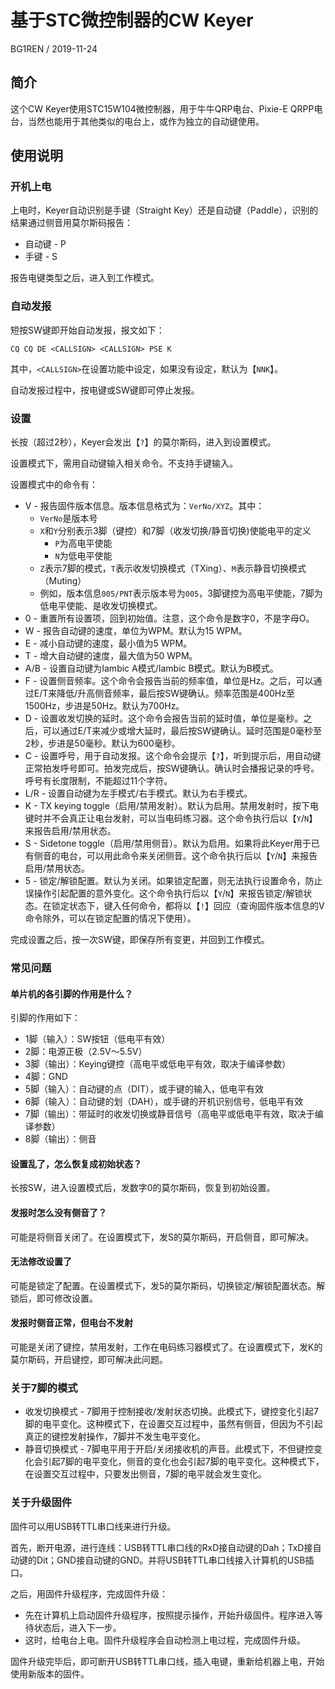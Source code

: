 # 基于STC微控制器的CW Keyer

BG1REN / 2019-11-24

## 简介

这个CW Keyer使用STC15W104微控制器，用于牛牛QRP电台、Pixie-E QRPP电台，当然也能用于其他类似的电台上，或作为独立的自动键使用。

## 使用说明

### 开机上电

上电时，Keyer自动识别是手键（Straight Key）还是自动键（Paddle），识别的结果通过侧音用莫尔斯码报告：

* 自动键 - P
* 手键 - S

报告电键类型之后，进入到工作模式。

### 自动发报

短按SW键即开始自动发报，报文如下：

```
CQ CQ DE <CALLSIGN> <CALLSIGN> PSE K
```

其中，``<CALLSIGN>``在设置功能中设定，如果没有设定，默认为【``NNK``】。

自动发报过程中，按电键或SW键即可停止发报。

### 设置

长按（超过2秒），Keyer会发出【``?``】的莫尔斯码，进入到设置模式。

设置模式下，需用自动键输入相关命令。不支持手键输入。

设置模式中的命令有：

* V - 报告固件版本信息。版本信息格式为：``VerNo/XYZ``。其中：
  * ``VerNo``是版本号
  * ``X``和``Y``分别表示3脚（键控）和7脚（收发切换/静音切换)使能电平的定义
    * ``P``为高电平使能
    * ``N``为低电平使能
  * ``Z``表示7脚的模式，``T``表示收发切换模式（TXing）、``M``表示静音切换模式（Muting）
  * 例如，版本信息``005/PNT``表示版本号为``005``，3脚键控为高电平使能，7脚为低电平使能、是收发切换模式。
* 0 - 重置所有设置项，回到初始值。注意，这个命令是数字0，不是字母O。
* W - 报告自动键的速度，单位为WPM。默认为15 WPM。
* E - 减小自动键的速度，最小值为5 WPM。
* T - 增大自动键的速度，最大值为50 WPM。
* A/B - 设置自动键为Iambic A模式/Iambic B模式。默认为B模式。
* F - 设置侧音频率。这个命令会报告当前的频率值，单位是Hz。之后，可以通过E/T来降低/升高侧音频率，最后按SW键确认。频率范围是400Hz至1500Hz，步进是50Hz。默认为700Hz。
* D - 设置收发切换的延时。这个命令会报告当前的延时值，单位是毫秒。之后，可以通过E/T来减少或增大延时，最后按SW键确认。延时范围是0毫秒至2秒，步进是50毫秒。默认为600毫秒。
* C - 设置呼号，用于自动发报。这个命令会提示【``?``】，听到提示后，用自动键正常拍发呼号即可。拍发完成后，按SW键确认。确认时会播报记录的呼号。呼号有长度限制，不能超过11个字符。
* L/R - 设置自动键为左手模式/右手模式。默认为右手模式。
* K - TX keying toggle（启用/禁用发射）。默认为启用。禁用发射时，按下电键时并不会真正让电台发射，可以当电码练习器。这个命令执行后以【``Y``/``N``】来报告启用/禁用状态。
* S - Sidetone toggle（启用/禁用侧音）。默认为启用。如果将此Keyer用于已有侧音的电台，可以用此命令来关闭侧音。这个命令执行后以【``Y``/``N``】来报告启用/禁用状态。
* 5 - 锁定/解锁配置。默认为关闭。如果锁定配置，则无法执行设置命令，防止误操作引起配置的意外变化。这个命令执行后以【``Y``/``N``】来报告锁定/解锁状态。在锁定状态下，键入任何命令，都将以【``!``】回应（查询固件版本信息的V命令除外，可以在锁定配置的情况下使用）。

完成设置之后，按一次SW键，即保存所有变更，并回到工作模式。

### 常见问题

#### 单片机的各引脚的作用是什么？

引脚的作用如下：

* 1脚（输入）：SW按钮（低电平有效）
* 2脚：电源正极（2.5V～5.5V）
* 3脚（输出）：Keying键控（高电平或低电平有效，取决于编译参数）
* 4脚：GND
* 5脚（输入）：自动键的点（DIT），或手键的输入，低电平有效
* 6脚（输入）：自动键的划（DAH），或手键的开机识别信号，低电平有效
* 7脚（输出）：带延时的收发切换或静音信号（高电平或低电平有效，取决于编译参数）
* 8脚（输出）：侧音

#### 设置乱了，怎么恢复成初始状态？

长按SW，进入设置模式后，发数字0的莫尔斯码，恢复到初始设置。

#### 发报时怎么没有侧音了？

可能是将侧音关闭了。在设置模式下，发S的莫尔斯码，开启侧音，即可解决。

#### 无法修改设置了

可能是锁定了配置。在设置模式下，发5的莫尔斯码，切换锁定/解锁配置状态。解锁后，即可修改设置。

#### 发报时侧音正常，但电台不发射

可能是关闭了键控，禁用发射，工作在电码练习器模式了。在设置模式下，发K的莫尔斯码，开启键控，即可解决此问题。

### 关于7脚的模式

* 收发切换模式 - 7脚用于控制接收/发射状态切换。此模式下，键控变化引起7脚的电平变化。这种模式下，在设置交互过程中，虽然有侧音，但因为不引起真正的键控发射操作，7脚并不发生电平变化。
* 静音切换模式 - 7脚电平用于开启/关闭接收机的声音。此模式下，不但键控变化会引起7脚的电平变化，侧音的变化也会引起7脚的电平变化。这种模式下，在设置交互过程中，只要发出侧音，7脚的电平就会发生变化。

### 关于升级固件

固件可以用USB转TTL串口线来进行升级。

首先，断开电源，进行连线：USB转TTL串口线的RxD接自动键的Dah；TxD接自动键的Dit；GND接自动键的GND。并将USB转TTL串口线接入计算机的USB插口。

之后，用固件升级程序，完成固件升级：

* 先在计算机上启动固件升级程序，按照提示操作，开始升级固件。程序进入等待状态后，进入下一步。
* 这时，给电台上电。固件升级程序会自动检测上电过程，完成固件升级。

固件升级完毕后，即可断开USB转TTL串口线，插入电键，重新给机器上电，开始使用新版本的固件。
